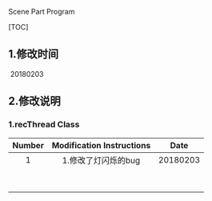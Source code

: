 Scene Part Program

[TOC]

## 1.修改时间

​	20180203

## 2.修改说明

### 1.recThread Class

| Number | Modification Instructions |   Date   |
| :----: | :-----------------------: | :------: |
|   1    |       1.修改了灯闪烁的bug        | 20180203 |
|        |                           |          |
|        |                           |          |
|        |                           |          |
|        |                           |          |
|        |                           |          |
|        |                           |          |
|        |                           |          |
|        |                           |          |



